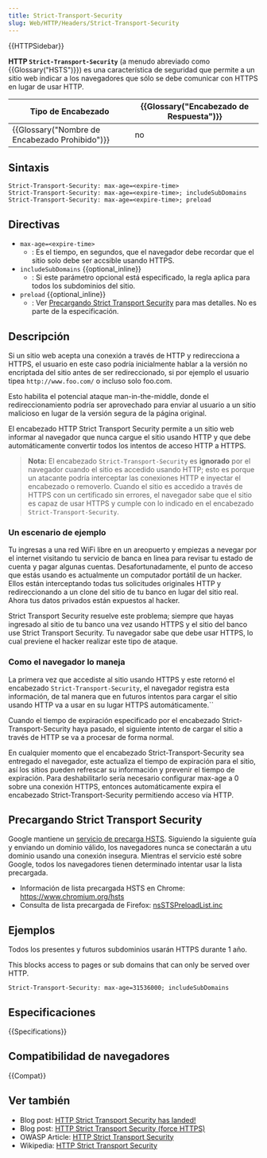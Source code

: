 ```yaml
---
title: Strict-Transport-Security
slug: Web/HTTP/Headers/Strict-Transport-Security
---
```


{{HTTPSidebar}}

**HTTP `Strict-Transport-Security`** (a menudo abreviado como {{Glossary("HSTS")}}) es una característica de seguridad que permite a un sitio web indicar a los navegadores que sólo se debe comunicar con HTTPS en lugar de usar HTTP.

| Tipo de Encabezado                             | {{Glossary("Encabezado de Respuesta")}} |
| ---------------------------------------------- | --------------------------------------- |
| {{Glossary("Nombre de Encabezado Prohibido")}} | no                                      |

## Sintaxis

```
Strict-Transport-Security: max-age=<expire-time>
Strict-Transport-Security: max-age=<expire-time>; includeSubDomains
Strict-Transport-Security: max-age=<expire-time>; preload
```

## Directivas

- `max-age=<expire-time>`
  - : Es el tiempo, en segundos, que el navegador debe recordar que el sitio solo debe ser accsible usando HTTPS.
- `includeSubDomains` {{optional_inline}}
  - : Si este parámetro opcional está especificado, la regla aplica para todos los subdominios del sitio.
- `preload` {{optional_inline}}
  - : Ver [Precargando Strict Transport Security](#precargando_strict_transport_security) para mas detalles. No es parte de la especificación.

## Descripción

Si un sitio web acepta una conexión a través de HTTP y redirecciona a HTTPS, el usuario en este caso podría inicialmente hablar a la versión no encriptada del sitio antes de ser redireccionado, si por ejemplo el usuario tipea `http://www.foo.com/` o incluso solo foo.com.

Esto habilita el potencial ataque man-in-the-middle, donde el redireccionamiento podría ser aprovechado para enviar al usuario a un sitio malicioso en lugar de la versión segura de la página original.

El encabezado HTTP Strict Transport Security permite a un sitio web informar al navegador que nunca cargue el sitio usando HTTP y que debe automáticamente convertir todos los intentos de acceso HTTP a HTTPS.

> **Nota:** El encabezado `Strict-Transport-Security` es **ignorado** por el navegador cuando el sitio es accedido usando HTTP; esto es porque un atacante podría interceptar las conexiones HTTP e inyectar el encabezado o removerlo. Cuando el sitio es accedido a través de HTTPS con un certificado sin errores, el navegador sabe que el sitio es capaz de usar HTTPS y cumple con lo indicado en el encabezado `Strict-Transport-Security`.

### Un escenario de ejemplo

Tu ingresas a una red WiFi libre en un areopuerto y empiezas a nevegar por el internet visitando tu servicio de banca en linea para revisar tu estado de cuenta y pagar algunas cuentas. Desafortunadamente, el punto de acceso que estás usando es actualmente un computador portátil de un hacker. Ellos están interceptando todas tus solicitudes originales HTTP y redireccionando a un clone del sitio de tu banco en lugar del sitio real. Ahora tus datos privados están expuestos al hacker.

Strict Transport Security resuelve este problema; siempre que hayas ingresado al sitio de tu banco una vez usando HTTPS y el sitio del banco use Strict Transport Security. Tu navegador sabe que debe usar HTTPS, lo cual previene el hacker realizar este tipo de ataque.

### Como el navegador lo maneja

La primera vez que accediste al sitio usando HTTPS y este retornó el encabezado `Strict-Transport-Security`, el navegador registra esta información, de tal manera que en futuros intentos para cargar el sitio usando HTTP va a usar en su lugar HTTPS automáticamente.``

Cuando el tiempo de expiración especificado por el encabezado Strict-Transport-Security haya pasado, el siguiente intento de cargar el sitio a través de HTTP se va a procesar de forma normal.

En cualquier momento que el encabezado Strict-Transport-Security sea entregado el navegador, este actualiza el tiempo de expiración para el sitio, así los sitios pueden refrescar su información y prevenir el tiempo de expiración. Para deshabilitarlo sería necesario configurar max-age a 0 sobre una conexión HTTPS, entonces automáticamente expira el encabezado Strict-Transport-Security permitiendo acceso vía HTTP.

## Precargando Strict Transport Security

Google mantiene un [servicio de precarga HSTS](https://hstspreload.appspot.com/). Siguiendo la siguiente guía y enviando un dominio válido, los navegadores nunca se conectarán a utu dominio usando una conexión insegura. Mientras el servicio esté sobre Google, todos los navegadores tienen determinado intentar usar la lista precargada.

- Información de lista precargada HSTS en Chrome: <https://www.chromium.org/hsts>
- Consulta de lista precargada de Firefox: [nsSTSPreloadList.inc](https://dxr.mozilla.org/comm-central/source/mozilla/security/manager/ssl/nsSTSPreloadList.inc)

## Ejemplos

Todos los presentes y futuros subdominios usarán HTTPS durante 1 año.

This blocks access to pages or sub domains that can only be served over HTTP.

```
Strict-Transport-Security: max-age=31536000; includeSubDomains
```

## Especificaciones

{{Specifications}}

## Compatibilidad de navegadores

{{Compat}}

## Ver también

- Blog post: [HTTP Strict Transport Security has landed!](http://blog.sidstamm.com/2010/08/http-strict-transport-security-has.html)
- Blog post: [HTTP Strict Transport Security (force HTTPS)](http://hacks.mozilla.org/2010/08/firefox-4-http-strict-transport-security-force-https/)
- OWASP Article: [HTTP Strict Transport Security](https://www.owasp.org/index.php/HTTP_Strict_Transport_Security)
- Wikipedia: [HTTP Strict Transport Security](http://en.wikipedia.org/wiki/HTTP_Strict_Transport_Security)

